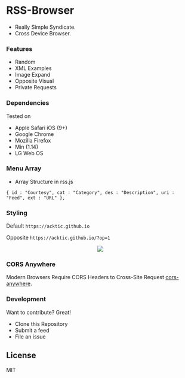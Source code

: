 # RSS-Browser

  - Really Simple Syndicate.
  - Cross Device Browser.
  

### Features

* Random
* XML Examples
* Image Expand
* Opposite Visual
* Private Requests


### Dependencies

Tested on
* Apple Safari iOS (9+)
* Google Chrome
* Mozilla Firefox
* Min (1.14)
* LG Web OS


### Menu Array

* Array Structure in rss.js

`{ id : "Courtesy", cat : "Category", des : "Description", uri : "Feed", ext : "URL" },`

### Styling

Default
`https://acktic.github.io`

Opposite
`https://acktic.github.io/?op=1`
 
 <p align='center'><img src='https://ackti.files.wordpress.com/2020/05/6659963258788.png'></p>
 
 
### CORS Anywhere

Modern Browsers Require CORS Headers to Cross-Site Request [cors-anywhere](https://github.com/Rob--W/cors-anywhere "cors-anywhere").

### Development

Want to contribute? Great!
- Clone this Repository
- Submit a feed
- File an issue

License
----

MIT

